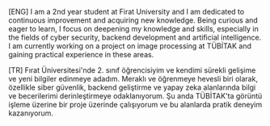 [ENG]
I am a 2nd year student at Firat University and I am dedicated to continuous improvement and acquiring new knowledge. Being curious and eager to learn, I focus on deepening my knowledge and skills, especially in the fields of cyber security, backend development and artificial intelligence. I am currently working on a project on image processing at TÜBİTAK and gaining practical experience in these areas.

[TR]
Fırat Üniversitesi'nde 2. sınıf öğrencisiyim ve kendimi sürekli gelişime ve yeni bilgiler edinmeye adadım. Meraklı ve öğrenmeye hevesli biri olarak, özellikle siber güvenlik, backend geliştirme ve yapay zeka alanlarında bilgi ve becerilerimi derinleştirmeye odaklanıyorum. Şu anda TÜBİTAK'ta görüntü işleme üzerine bir proje üzerinde çalışıyorum ve bu alanlarda pratik deneyim kazanıyorum.
